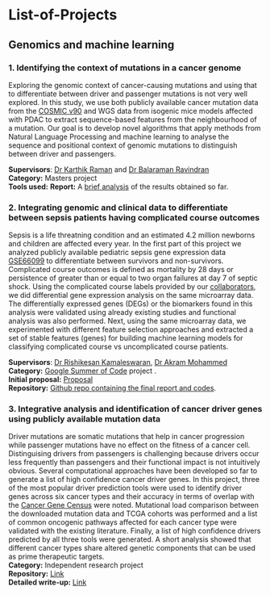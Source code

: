 # List-of-Projects
## Genomics and machine learning
### 1. Identifying the context of mutations in a cancer genome
Exploring the genomic context of cancer-causing mutations and using that to differentiate between driver and passenger mutations is not very well 
explored. In this study, we use both publicly available cancer mutation data from the [COSMIC v90](https://cancer.sanger.ac.uk/cosmic) and
WGS data from isogenic mice models affected with PDAC to extract sequence-based features from the neighbourhood of a mutation. 
Our goal is to develop novel algorithms that apply methods from Natural Language Processing and machine learning to analyse the sequence and positional 
context of genomic mutations to distinguish between driver and passengers.  

**Supervisors**: [Dr Karthik Raman](https://home.iitm.ac.in/kraman/lab/karthik/) and [Dr Balaraman Ravindran](https://www.cse.iitm.ac.in/~ravi/)  
**Category:** Masters project  
**Tools used:**
**Report:** A [brief analysis](https://docs.google.com/document/d/13MOsX7WKgRlUIp4-PJP8s5HroQTX2DOOf2WrI2T--vY/edit?usp=sharing) of the results obtained so far.
  
  

### 2. Integrating genomic and clinical data to differentiate between sepsis patients having complicated course outcomes
Sepsis is a life threatning condition and an estimated 4.2 million newborns and children are affected every year. In the first part of this project we analyzed publicly available pediatric sepsis gene expression data [GSE66099](https://www.ncbi.nlm.nih.gov/geo/query/acc.cgi?acc=GSE66099) to differentiate between survivors and non-survivors. Complicated course outcomes is defined as mortality by 28 days or persistence of greater than or equal to two organ failures at day 7 of septic shock. Using the complicated course labels provided by our [collaborators](https://www.cincinnatichildrens.org/bio/w/hector-wong), we did differential gene expression analysis on the same microarray data. The differentially expressed genes (DEGs) or the biomarkers found in this analysis were validated using already existing studies and functional analysis was also performed. Next, using the same microarray data, we experimented with different feature selection approaches and extracted a set of stable features (genes) for building machine learning models for classifying complicated course vs uncomplicated course patients.  

**Supervisors**: [Dr Rishikesan Kamaleswaran](https://www.kamaleswaran.com/), [Dr Akram Mohammed](https://akram-mohammed.github.io/)  
**Category:** [Google Summer of Code](https://summerofcode.withgoogle.com/organizations/5759105409482752/#5859209076277248) project .   
**Initial proposal:** [Proposal](https://github.com/banerjeeshayantan/GSOC-complicated_Course_project/blob/master/GSOC-proposal.pdf)  
**Repository:** [Github repo containing the final report and codes](https://github.com/banerjeeshayantan/GSOC-complicated_Course_project).  


### 3. Integrative analysis and identification of cancer driver genes using publicly available mutation data
Driver mutations are somatic mutations that help in cancer progression while passenger mutations have no effect on the fitness of a cancer cell. Distinguising drivers from passengers is challenging because drivers occur less frequently than passengers and their functional impact is not intuitively obvious. Several computational approaches have been developed so far to generate a list of high confidence cancer driver genes. In this project, three of the most popular driver prediction tools were used to identify driver genes across six cancer types and their accuracy in terms of overlap with the [Cancer Gene Census](https://cancer.sanger.ac.uk/census) were noted. Mutational load comparison between the downloaded mutation data and TCGA cohorts was performed and a list of common oncogenic pathways affected for each cancer type were validated with the existing literature. Finally, a list of high confidence drivers predicted by all three tools were generated. A short analysis showed that different cancer types share altered genetic components that can be used as prime therapeutic targets.   
**Category:** Independent research project   
**Repository:** [Link](https://github.com/banerjeeshayantan/Driver_gene_identificantion)  
**Detailed write-up:** [Link](https://docs.google.com/document/d/1VCLoe-IbIr_CIarEAcDNW3Z9O31Z1KcpNVPpA1Be8_w/edit?usp=sharing)  
 


